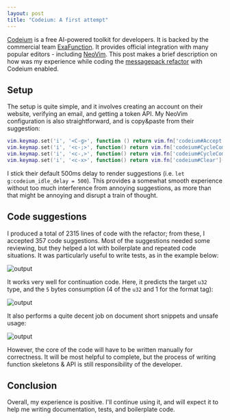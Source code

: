 ```yaml
---
layout: post
title: "Codeium: A first attempt"
---
```


[Codeium](https://codeium.com/) is a free AI-powered toolkit for developers. It is backed by the commercial team [ExaFunction](https://exafunction.com/). It provides official integration with many popular editors - including [NeoVim](https://neovim.io/). This post makes a brief description on how was my experience while coding the [messagepack refactor](https://vlopes11.github.io/msgpacker-refactor/) with Codeium enabled.

## Setup

The setup is quite simple, and it involves creating an account on their website, verifying an email, and getting a token API. My NeoVim configuration is also straightforward, and is copy&paste from their suggestion:

```lua
vim.keymap.set('i', '<C-g>', function () return vim.fn['codeium#Accept']() end, { expr = true })
vim.keymap.set('i', '<c-;>', function() return vim.fn['codeium#CycleCompletions'](1) end, { expr = true })
vim.keymap.set('i', '<c-,>', function() return vim.fn['codeium#CycleCompletions'](-1) end, { expr = true })
vim.keymap.set('i', '<c-x>', function() return vim.fn['codeium#Clear']() end, { expr = true })
```

I stick their default 500ms delay to render suggestions (i.e. `let g:codeium_idle_delay = 500`). This provides a somewhat smooth experience without too much interference from annoying suggestions, as more than that might be annoying and disrupt a train of thought.

## Code suggestions

I produced a total of 2315 lines of code with the refactor; from these, I accepted 357 code suggestions. Most of the suggestions needed some reviewing, but they helped a lot with boilerplate and repeated code situations. It was particularly useful to write tests, as in the example below:

![output](https://github.com/codx-dev/msgpacker/assets/8730839/c1357287-372e-475a-87b2-464fe6a230d8)

It works very well for continuation code. Here, it predicts the target `u32` type, and the `5` bytes consumption (4 of the `u32` and 1 for the format tag):

![output](https://github.com/codx-dev/msgpacker/assets/8730839/ab6c3456-1fad-4503-a7bb-de558ee89fa4)

It also performs a quite decent job on document short snippets and unsafe usage:

![output](https://github.com/codx-dev/msgpacker/assets/8730839/907ab978-3978-4ac7-9c2b-0f9bd06ce258)

However, the core of the code will have to be written manually for correctness. It will be most helpful to complete, but the process of writing function skeletons & API is still responsibility of the developer.

## Conclusion

Overall, my experience is positive. I'll continue using it, and will expect it to help me writing documentation, tests, and boilerplate code.
